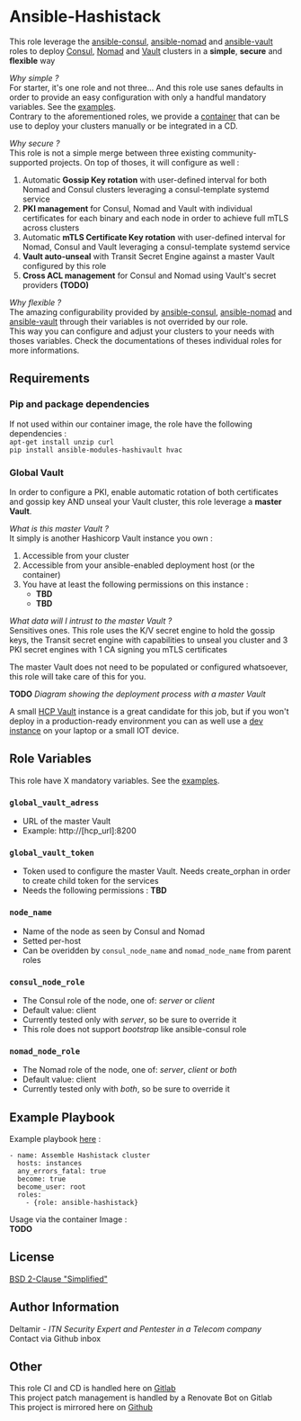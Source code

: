 Ansible-Hashistack
=========

This role leverage the [ansible-consul](https://github.com/ansible-community/ansible-consul), 
[ansible-nomad](https://github.com/ansible-community/ansible-nomad) and 
[ansible-vault](https://github.com/ansible-community/ansible-vault) roles to deploy 
[Consul](https://www.consul.io/), 
[Nomad](https://www.nomadproject.io/) and 
[Vault](https://www.vaultproject.io/) clusters in a **simple**, **secure** and **flexible** way  

*Why simple ?*  
For starter, it's one role and not three... 
And this role use sanes defaults in order to provide an easy configuration with only a handful mandatory variables. See the [examples](./examples/inventory).  
Contrary to the aforementioned roles, we provide a [container](https://hub.docker.com/r/deltamir/ansible-hashistack) that can be use to deploy your clusters manually or be integrated in a CD.


*Why secure ?*  
This role is not a simple merge between three existing community-supported projects. On top of thoses, it will configure as well :
1. Automatic **Gossip Key rotation** with user-defined interval for both Nomad and Consul clusters leveraging a consul-template systemd service
2. **PKI management** for Consul, Nomad and Vault with individual certificates for each binary and each node in order to achieve full mTLS across clusters
3. Automatic **mTLS Certificate Key rotation** with user-defined interval for Nomad, Consul and Vault leveraging a consul-template systemd service 
4. **Vault auto-unseal** with Transit Secret Engine against a master Vault configured by this role
5. **Cross ACL management** for Consul and Nomad using Vault's secret providers **(TODO)**

*Why flexible ?*  
The amazing configurability provided by  [ansible-consul](https://github.com/ansible-community/ansible-consul),
[ansible-nomad](https://github.com/ansible-community/ansible-nomad) and
[ansible-vault](https://github.com/ansible-community/ansible-vault) through their variables is not overrided by our role.  
This way you can configure and adjust your clusters to your needs with thoses variables. Check the documentations of theses individual roles for more informations.


Requirements
------------
### Pip and package dependencies

If not used within our container image, the role have the following dependencies :  
``
apt-get install unzip curl  
``  
``
pip install ansible-modules-hashivault hvac
``

### Global Vault

In order to configure a PKI, enable automatic rotation of both certificates and gossip key AND unseal your Vault cluster, this role leverage a **master Vault**.  

*What is this master Vault ?*  
It simply is another Hashicorp Vault instance you own :
1. Accessible from your cluster
2. Accessible from your ansible-enabled deployment host (or the container)
3. You have at least the following permissions on this instance :
   - **TBD**
   - **TBD**

*What data will I intrust to the master Vault ?*  
Sensitives ones. This role uses the K/V secret engine to hold the gossip keys, the Transit secret engine with capabilities to unseal you cluster and 3 PKI secret engines with 1 CA signing you mTLS certificates

The master Vault does not need to be populated or configured whatsoever, this role will take care of this for you.

**TODO** *Diagram showing the deployment process with a master Vault*  

A small [HCP Vault](https://portal.cloud.hashicorp.com/sign-up?product_intent=vault) instance is a great candidate for this job, but if you won't deploy in a production-ready environment you can as well use a [dev instance](https://developer.hashicorp.com/vault/docs/concepts/dev-server) on your laptop or a small IOT device. 

Role Variables
--------------

This role have X mandatory variables. See the [examples](./examples/inventory).  

### `global_vault_adress`
- URL of the master Vault
- Example: http://[hcp_url]:8200

### `global_vault_token`
- Token used to configure the master Vault. Needs create_orphan in order to create child token for the services
- Needs the following permissions : **TBD**

### `node_name`
- Name of the node as seen by Consul and Nomad
- Setted per-host
- Can be overidden by `consul_node_name` and `nomad_node_name` from parent roles

### `consul_node_role`
- The Consul role of the node, one of: *server* or *client*
- Default value: client
- Currently tested only with *server*, so be sure to override it
- This role does not support *bootstrap* like ansible-consul role

### `nomad_node_role`
- The Nomad role of the node, one of: *server*, *client* or *both*
- Default value: client
- Currently tested only with *both*, so be sure to override it


Example Playbook
----------------

Example playbook [here](./examples/playbook.yml) :

```
- name: Assemble Hashistack cluster
  hosts: instances
  any_errors_fatal: true
  become: true
  become_user: root
  roles:
    - {role: ansible-hashistack}
```

Usage via the container Image :  
**TODO**

License
-------

[BSD 2-Clause "Simplified"](LICENSE)

Author Information
------------------
Deltamir - *ITN Security Expert and Pentester in a Telecom company*  
Contact via Github inbox

Other
------------------
This role CI and CD is handled here on [Gitlab](https://gitlab.com/Deltamir/ansible-hashistack)  
This project patch management is handled by a Renovate Bot on Gitlab  
This project is mirrored here on [Github](https://github.com/Deltamir/ansible-hashistack/)